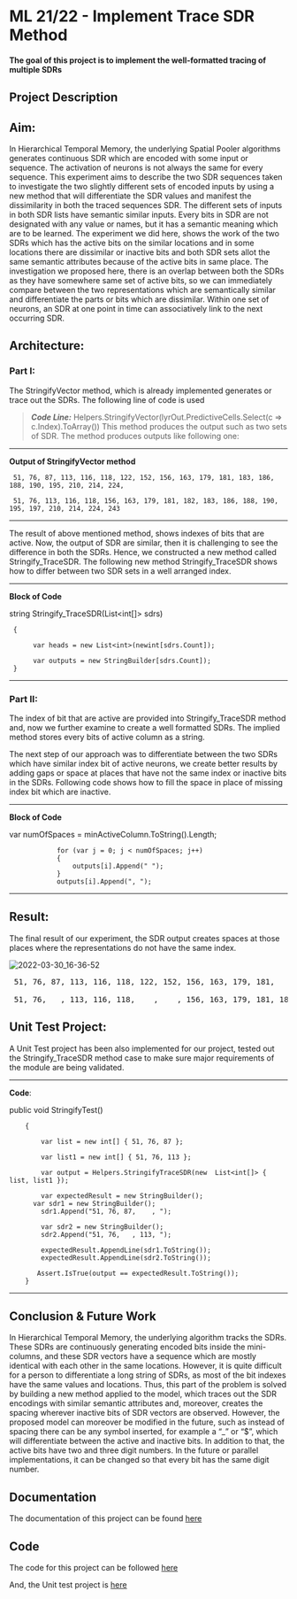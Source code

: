 # ML 21/22 - Implement Trace SDR Method

#### The goal of this project is to implement the well-formatted tracing of multiple SDRs 

## Project Description 
## Aim:
In Hierarchical Temporal Memory, the underlying Spatial Pooler algorithms generates continuous SDR which are encoded with some input or sequence. The activation of neurons is not always the same for every sequence. This experiment aims to describe the two SDR sequences  taken to investigate the two slightly different sets of encoded inputs by using a new method that will differentiate the SDR values and manifest the dissimilarity in both the traced sequences SDR. The different sets of inputs in both SDR lists have semantic similar inputs. Every bits in SDR are not designated with any value or names, but it has a semantic meaning which are to be learned. The experiment we did here, shows the work of the two SDRs which has the active bits on the similar locations and in some locations there are dissimilar or inactive bits and both SDR sets allot the same semantic attributes because of the active bits in same place. The investigation we proposed here, there is an overlap between both the SDRs as they have somewhere same set of active bits, so we can immediately compare between the two representations which are semantically similar and differentiate the parts or bits which are dissimilar. Within one set of neurons, an SDR at one point in time can associatively link to the next occurring SDR.

## Architecture:
### Part I:

The StringifyVector method, which is already implemented generates or trace out the SDRs. The following line of code is used

> **_Code Line:_**  Helpers.StringifyVector(lyrOut.PredictiveCells.Select(c => c.Index).ToArray())
This method produces the output such as two sets of SDR. The method produces outputs like following one:

---

**Output of StringifyVector method**

     51, 76, 87, 113, 116, 118, 122, 152, 156, 163, 179, 181, 183, 186, 188, 190, 195, 210, 214, 224, 

     51, 76, 113, 116, 118, 156, 163, 179, 181, 182, 183, 186, 188, 190, 195, 197, 210, 214, 224, 243

---
The result of above mentioned method, shows indexes of bits that are active. Now, the output of SDR are similar, then it is challenging to see the difference in both the SDRs. Hence, we constructed a new method called Stringify_TraceSDR. The following new method Stringify_TraceSDR shows how to differ between two SDR sets in a well arranged index.

---
**Block of Code**

string Stringify_TraceSDR(List<int[]> sdrs)

     {

          var heads = new List<int>(newint[sdrs.Count]);

          var outputs = new StringBuilder[sdrs.Count]);
     }
---

### Part II:

The index of bit that are active are provided into Stringify_TraceSDR method and, now we further examine to create a well formatted SDRs. The implied method stores every bits of active column as a string. 

The next step of our approach was to differentiate between the two SDRs which have similar index bit of active neurons, we create better results by adding gaps or space at places that have not the same index or inactive bits in the SDRs. Following code shows how to fill the space in place of missing index bit which are inactive. 

---

**Block of Code**


var numOfSpaces = minActiveColumn.ToString().Length; 

                for (var j = 0; j < numOfSpaces; j++)
                {
                    outputs[i].Append(" ");
                }
                outputs[i].Append(", ");
---

## Result:
The final result of our experiment, the SDR output creates spaces at those places where the representations do not have the same index. 


![2022-03-30_16-36-52](https://user-images.githubusercontent.com/45165287/160973457-cf043501-742d-48a8-87f2-1c0e8046dd39.png)
<pre>
 51, 76, 87, 113, 116, 118, 122, 152, 156, 163, 179, 181,    , 183, 186, 188, 190, 195,    , 210, 214, 224,   ,

 51, 76,   , 113, 116, 118,    ,    , 156, 163, 179, 181, 182, 183, 186, 188, 190, 195, 197, 210, 214, 224, 243
</pre>

## Unit Test Project:
A Unit Test project has been also implemented for our project, tested out the Stringify_TraceSDR method case to make sure major requirements of the module are being validated.

---
**Code**:

public void StringifyTest()

        {

            var list = new int[] { 51, 76, 87 };

            var list1 = new int[] { 51, 76, 113 };

            var output = Helpers.StringifyTraceSDR(new  List<int[]> { list, list1 });

            var expectedResult = new StringBuilder();
          var sdr1 = new StringBuilder();
            sdr1.Append("51, 76, 87,    , ");

            var sdr2 = new StringBuilder();
            sdr2.Append("51, 76,   , 113, ");

            expectedResult.AppendLine(sdr1.ToString());
            expectedResult.AppendLine(sdr2.ToString());

           Assert.IsTrue(output == expectedResult.ToString());
        }



---

## Conclusion & Future Work

In Hierarchical Temporal Memory, the underlying algorithm tracks the SDRs. These SDRs are continuously generating encoded bits inside the  mini-columns, and these SDR vectors have a sequence which are mostly identical with each other in the same locations. However, it is quite difficult for a person to differentiate a long string of SDRs, as most of the bit indexes have the same values and locations. Thus, this part of the problem is solved by building a new method applied to the model, which traces out the SDR encodings with similar semantic attributes and, moreover, creates the spacing wherever inactive bits of SDR vectors are observed. However, the proposed model can moreover be modified in the future, such as instead of spacing there can be any symbol inserted, for example a “_” or “$”, which will differentiate between the active and inactive bits.  In addition to that, the active bits have two and three digit numbers. In the future or parallel implementations, it can be changed so that every bit has the same digit number. 


## Documentation

The documentation of this project can be found [here](https://github.com/aishincp/neocortexapi/blob/Infinity/My_Project/Documentation/Implement_Trace_SDR_Method.docx)

## Code

The code for this project can be followed [here](https://github.com/aishincp/neocortexapi/tree/Infinity/My_Project/Trace_SDR_Method/Trace_SDR)

And, the Unit test project is [here](https://github.com/aishincp/neocortexapi/tree/Infinity/My_Project/Trace_SDR_Method/Trace_SDR.UnitTests)
